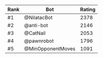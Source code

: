 Rank|Bot|Rating
---|---|---
#1|@NilatacBot|2378
#2|@anti-bot|2146
#3|@CatNail|2053
#4|@pawnrobot|1796
#5|@MinOpponentMoves|1091
